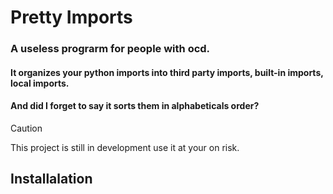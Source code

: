 # Pretty Imports
### A useless prograrm for people with ocd.

#### It organizes your python imports into third party imports, built-in imports, local imports.

#### And did I forget to say it sorts them in alphabeticals order?

> [!CAUTION]  
> This project is still in development use it at your on risk.

## Installalation


